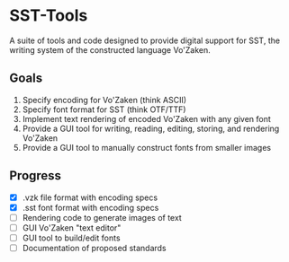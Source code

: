 # SST-Tools
A suite of tools and code designed to provide digital support for SST, the writing system of the constructed language Vo'Zaken.

## Goals
1. Specify encoding for Vo'Zaken (think ASCII)
2. Specify font format for SST (think OTF/TTF)
3. Implement text rendering of encoded Vo'Zaken with any given font
4. Provide a GUI tool for writing, reading, editing, storing, and rendering Vo'Zaken
5. Provide a GUI tool to manually construct fonts from smaller images

## Progress
- [x] .vzk file format with encoding specs
- [x] .sst font format with encoding specs
- [ ] Rendering code to generate images of text
- [ ] GUI Vo'Zaken "text editor"
- [ ] GUI tool to build/edit fonts
- [ ] Documentation of proposed standards
